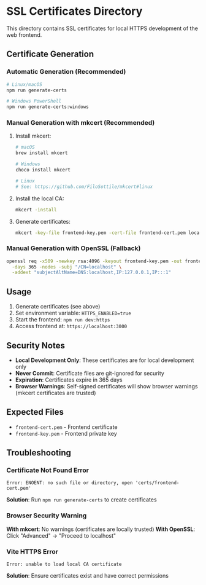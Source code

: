 # SSL Certificates Directory

This directory contains SSL certificates for local HTTPS development of the web frontend.

## Certificate Generation

### Automatic Generation (Recommended)

```bash
# Linux/macOS
npm run generate-certs

# Windows PowerShell
npm run generate-certs:windows
```

### Manual Generation with mkcert (Recommended)

1. Install mkcert:
   ```bash
   # macOS
   brew install mkcert
   
   # Windows
   choco install mkcert
   
   # Linux
   # See: https://github.com/FiloSottile/mkcert#linux
   ```

2. Install the local CA:
   ```bash
   mkcert -install
   ```

3. Generate certificates:
   ```bash
   mkcert -key-file frontend-key.pem -cert-file frontend-cert.pem localhost 127.0.0.1 ::1
   ```

### Manual Generation with OpenSSL (Fallback)

```bash
openssl req -x509 -newkey rsa:4096 -keyout frontend-key.pem -out frontend-cert.pem \
  -days 365 -nodes -subj "/CN=localhost" \
  -addext "subjectAltName=DNS:localhost,IP:127.0.0.1,IP:::1"
```

## Usage

1. Generate certificates (see above)
2. Set environment variable: `HTTPS_ENABLED=true`
3. Start the frontend: `npm run dev:https`
4. Access frontend at: `https://localhost:3000`

## Security Notes

- **Local Development Only**: These certificates are for local development only
- **Never Commit**: Certificate files are git-ignored for security
- **Expiration**: Certificates expire in 365 days
- **Browser Warnings**: Self-signed certificates will show browser warnings (mkcert certificates are trusted)

## Expected Files

- `frontend-cert.pem` - Frontend certificate
- `frontend-key.pem` - Frontend private key

## Troubleshooting

### Certificate Not Found Error
```
Error: ENOENT: no such file or directory, open 'certs/frontend-cert.pem'
```
**Solution**: Run `npm run generate-certs` to create certificates

### Browser Security Warning
**With mkcert**: No warnings (certificates are locally trusted)
**With OpenSSL**: Click "Advanced" → "Proceed to localhost"

### Vite HTTPS Error
```
Error: unable to load local CA certificate
```
**Solution**: Ensure certificates exist and have correct permissions
